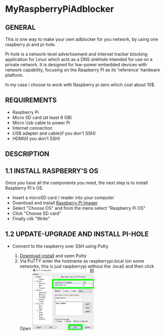 # MyRaspberryPiAdblocker

## GENERAL
 This is one way to make your own adblocker for you network, by using one raspberry pi and pi-hole.
 
 Pi-hole is a network-level advertisement and Internet tracker blocking application for Linux which acts as a DNS sinkhole intended for use on a private network. It is designed for low-power embedded devices with network capability, focusing on the Raspberry Pi as its 'reference' hardware platform.
 
 In my case i choose to work with Raspberry pi zero which cost about 10$.
 
 ## REQUIREMENTS
 
 * Raspberry Pi
 * Micro SD card (at least 8 GB)
 * Micro Usb cable to power Pi
 * Internet connection
 * USB adapter and cable(if you don't SSH)
 * HDMI(if you don't SSH)
 
 
 ## DESCRIPTION 
 
  ## 1.1 INSTALL RASPBERRY'S  OS  
  Once you have all the components you need, the next step is to install Raspberry Pi's OS.
  * Insert a microSD card / reader into your computer
  * Download and install [Raspberry Pi Imager](https://www.raspberrypi.com/software/) 
  * Select "Choose OS" and from the menu select "Raspberry Pi OS"
  * Click "Choose SD card" 
  * Finally clik "Write"

  ## 1.2 UPDATE-UPGRADE AND INSTALL PI-HOLE
  * Connect to the raspberry over SSH using Putty
    
    1. [Download-install](https://www.chiark.greenend.org.uk/~sgtatham/putty/) and open Putty
    2. Via PuTTY enter the hostname as raspberrypi.local (on some networks, this is just raspberrypi without the .local) and then click Open
    <img
  src="https://github.com/TheodoreGisis/MyRaspberryPiAdblocker/blob/main/pihole/Putty.png"
  alt="Alt text"
  title="Optional title"
  style="display: inline-block; margin: 0 auto; max-width: 200px">
    
